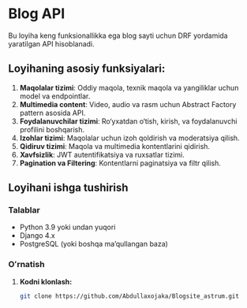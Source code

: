 # Blog API

Bu loyiha keng funksionallikka ega blog sayti uchun DRF yordamida yaratilgan API hisoblanadi. 

## Loyihaning asosiy funksiyalari:

1. **Maqolalar tizimi**: Oddiy maqola, texnik maqola va yangiliklar uchun model va endpointlar.
2. **Multimedia content**: Video, audio va rasm uchun Abstract Factory pattern asosida API.
3. **Foydalanuvchilar tizimi**: Ro‘yxatdan o‘tish, kirish, va foydalanuvchi profilini boshqarish.
4. **Izohlar tizimi**: Maqolalar uchun izoh qoldirish va moderatsiya qilish.
5. **Qidiruv tizimi**: Maqola va multimedia kontentlarini qidirish.
6. **Xavfsizlik**: JWT autentifikatsiya va ruxsatlar tizimi.
7. **Pagination va Filtering**: Kontentlarni paginatsiya va filtr qilish.

## Loyihani ishga tushirish

### Talablar

- Python 3.9 yoki undan yuqori
- Django 4.x
- PostgreSQL (yoki boshqa maʼqullangan baza)

### Oʻrnatish

1. **Kodni klonlash:**
   ```bash
   git clone https://github.com/Abdullaxojaka/Blogsite_astrum.git
